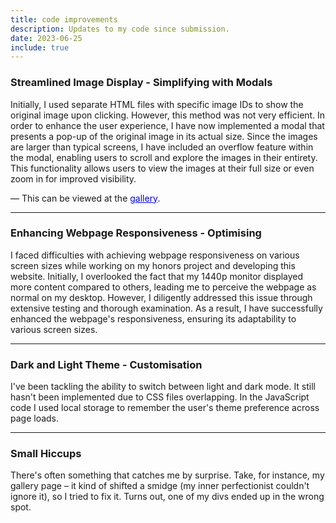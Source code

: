 ```yaml
---
title: code improvements
description: Updates to my code since submission.
date: 2023-06-25
include: true
---
```


### Streamlined Image Display - Simplifying with Modals

Initially, I used separate HTML files with specific image IDs to show the original image 
upon clicking. However, this method was not very efficient. In order to enhance the user experience, 
I have now implemented a modal that presents a pop-up of the original image in its actual size. 
Since the images are larger than typical screens, I have included an overflow feature 
within the modal, enabling users to scroll and explore the images in their entirety. 
This functionality allows users to view the images at their full size or even zoom in for improved visibility. 

&#8212; This can be viewed at the <a style="color: blue; font-size: 1em;" href="album.html">gallery</a>.

---

### Enhancing Webpage Responsiveness - Optimising

I faced difficulties with achieving webpage responsiveness on various screen sizes 
while working on my honors project and developing this website.
Initially, I overlooked the fact that my 1440p monitor displayed more content compared 
to others, leading me to perceive the webpage as normal on my desktop. 
However, I diligently addressed this issue through extensive testing and thorough examination. 
As a result, I have successfully enhanced the webpage's responsiveness, ensuring its 
adaptability to various screen sizes.

---

### Dark and Light Theme - Customisation

I've been tackling the ability to switch between light and dark mode. 
It still hasn't been implemented due to 
CSS files overlapping. 
In the JavaScript code I used local storage to remember the user's theme
preference across page loads.

---

### Small Hiccups

There's often something that catches me by surprise. 
Take, for instance, my gallery page – it kind of shifted a smidge (my inner perfectionist couldn't ignore it), 
so I tried to fix it. Turns out, one of my divs ended up in the wrong spot.